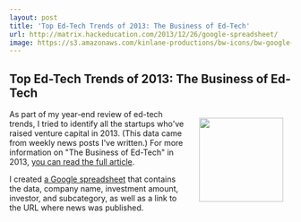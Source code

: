 ```yaml
---
layout: post
title: 'Top Ed-Tech Trends of 2013: The Business of Ed-Tech'
url: http://matrix.hackeducation.com/2013/12/26/google-spreadsheet/
image: https://s3.amazonaws.com/kinlane-productions/bw-icons/bw-google-drive-icon.png
---
```


## Top Ed-Tech Trends of 2013: The Business of Ed-Tech

<img src="https://s3.amazonaws.com/kinlane-productions/bw-icons/bw-google-drive-icon.png" width="150" align="right" style="padding: 15px;" />

As part of my year-end review of ed-tech trends, I tried to identify all the startups who've raised venture capital in 2013. (This data came from weekly news posts I've written.) For more information on "The Business of Ed-Tech" in 2013, [you can read the full article](http://hackeducation.com/2013/12/23/top-ed-tech-trends-2013-business/).

I created [a Google spreadsheet](https://docs.google.com/spreadsheet/ccc?key=0ApOobZWAkwW4dHdwRGFjSkNkTk92dHJPN2Z6d0RUR0E&usp=sharing) that contains the data, company name, investment amount, investor, and subcategory, as well as a link to the URL where news was published.